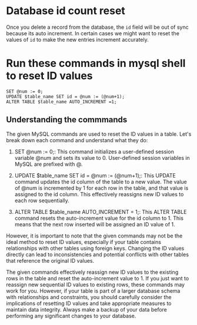 # Database id count reset

Once you delete a record from the database, the `id` field will be out of sync because its auto increment. In certain cases we might want to reset the values of `id` to make the new entries increment accurately.

# Run these commands in mysql shell to reset ID values
```shell
SET @num := 0;
UPDATE $table_name SET id = @num := (@num+1);
ALTER TABLE $table_name AUTO_INCREMENT =1;
```

## Understanding the commmands
The given MySQL commands are used to reset the ID values in a table. Let's break down each command and understand what they do:

1. SET @num := 0;: This command initializes a user-defined session variable @num and sets its value to 0. User-defined session variables in MySQL are prefixed with @.

2. UPDATE $table_name SET id = @num := (@num+1);: This UPDATE command updates the id column of the table to a new value. The value of @num is incremented by 1 for each row in the table, and that value is assigned to the id column. This effectively reassigns new ID values to each row sequentially.

3. ALTER TABLE $table_name AUTO_INCREMENT = 1;: This ALTER TABLE command resets the auto-increment value for the id column to 1. This means that the next row inserted will be assigned an ID value of 1.

However, it is important to note that the given commands may not be the ideal method to reset ID values, especially if your table contains relationships with other tables using foreign keys. Changing the ID values directly can lead to inconsistencies and potential conflicts with other tables that reference the original ID values.

The given commands effectively reassign new ID values to the existing rows in the table and reset the auto-increment value to 1. If you just want to reassign new sequential ID values to existing rows, these commands may work for you. However, if your table is part of a larger database schema with relationships and constraints, you should carefully consider the implications of resetting ID values and take appropriate measures to maintain data integrity. Always make a backup of your data before performing any significant changes to your database.

